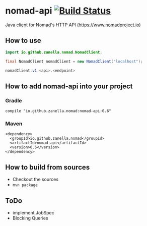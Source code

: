 nomad-api [![Build Status](https://travis-ci.org/zanella/nomad-api.png?branch=master)](https://travis-ci.org/zanella/nomad-api)
==============================================================================================================

Java client for Nomad's HTTP API (https://www.nomadproject.io)

## How to use
```java
import io.github.zanella.nomad.NomadClient;

final NomadClient nomadClient = new NomadClient("localhost");

nomadClient.v1.<api>.<endpoint>
```


## How to add nomad-api into your project
### Gradle
```
compile "io.github.zanella.nomad:nomad-api:0.6"
```
### Maven
```
<dependency>
  <groupId>io.github.zanella.nomad</groupId>
  <artifactId>nomad-api</artifactId>
  <version>0.6</version>
</dependency>
```


## How to build from sources
* Checkout the sources
* `mvn package`


## ToDo

 - implement JobSpec
 - Blocking Queries
